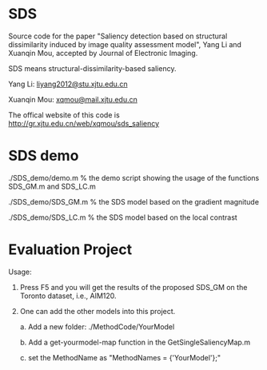 # SDS
Source code for the paper "Saliency detection based on structural dissimilarity induced by image quality assessment model", Yang Li and Xuanqin Mou, accepted by Journal of Electronic Imaging.

SDS means structural-dissimilarity-based saliency.

Yang Li: liyang2012@stu.xjtu.edu.cn

Xuanqin Mou: xqmou@mail.xjtu.edu.cn

The offical website of this code is http://gr.xjtu.edu.cn/web/xqmou/sds_saliency

# SDS demo
./SDS_demo/demo.m     % the demo script showing the usage of the functions SDS_GM.m and SDS_LC.m

./SDS_demo/SDS_GM.m   % the SDS model based on the gradient magnitude

./SDS_demo/SDS_LC.m   % the SDS model based on the local contrast

# Evaluation Project

Usage:
1. Press F5 and you will get the results of the proposed SDS_GM on the Toronto dataset, i.e., AIM120.

2. One can add the other models into this project.

    a. Add a new folder: ./MethodCode/YourModel

    b. Add a get-yourmodel-map function in the GetSingleSaliencyMap.m

    c. set the MethodName as "MethodNames = {'YourModel'};"
